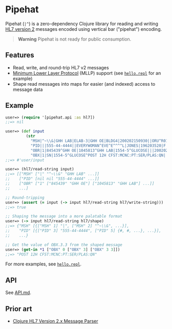 # Pipehat

Pipehat (`|^`) is a zero-dependency Clojure library for reading and writing [HL7 version 2](https://www.hl7.org/implement/standards/product_brief.cfm?product_id=185) messages encoded using vertical bar ("pipehat") encoding.

> **Warning**
> Pipehat is not ready for public consumption.

## Features

- Read, write, and round-trip HL7 v2 messages
- [Minimum Lower Layer Protocol](http://www.hl7.org/implement/standards/product_brief.cfm?product_id=55) (MLLP) support (see [`hello.repl`](https://github.com/eerohele/pipehat/blob/main/repl/hello.repl) for an example)
- Shape read messages into maps for easier (and indexed) access to message data

## Example

```clojure
user=> (require '[pipehat.api :as hl7])
;;=> nil

user=> (def input
         (str
           "MSH|^~\\&|GHH LAB|ELAB-3|GHH OE|BLDG4|200202150930||ORU^R01|CNTRL-3456|P|2.4\r"
           "PID|||555-44-4444||EVERYWOMAN^EVE^E^^^^L|JONES|196203520|F|||153 FERNWOOD DR.^^STATESVILLE^OH^35292||(206)3345232|(206)752-121||||AC555444444||67-A4335^OH^20030520\r"
           "OBR|1|845439^GHH OE|1045813^GHH LAB|1554-5^GLUCOSE|||200202150730||||||||555-55-5555~555-66-6666-666^PRIMARY^PATRICIA P^^^^MD^^LEVEL SEVEN HEALTHCARE, INC.|||||||||F||||||444-44-4444^HIPPOCRATES^HOWARD H^^^^MD\r"
           "OBX|1|SN|1554-5^GLUCOSE^POST 12H CFST:MCNC:PT:SER/PLAS:QN||^182|mg/dl|70_105|H|||F\r"))
;;=> #'user/input

user=> (hl7/read-string input)
;;=> [["MSH" ["|" "^~\\&" "GHH LAB" ...]]
;;    ["PID" [nil nil "555-44-4444" ...]]
;;    ["OBR" ["1" ["845439" "GHH OE"] ["1045813" "GHH LAB"] ...]]
;;    ...]

;; Round-tripping
user=> (assert (= input (-> input hl7/read-string hl7/write-string)))
;;=> true

;; Shaping the message into a more palatable format
user=> (-> input hl7/read-string hl7/shape)
;;=> {"MSH" [{["MSH" 1] "|", ["MSH" 2] "^~\\&", ...}],
;;    "PID" [{["PID" 3] "555-44-4444", ["PID" 5] {#, #, ...}, ...}],
;;    ...}

;; Get the value of OBX.3.3 from the shaped message
user=> (get-in *1 ["OBX" 0 ["OBX" 3] ["OBX" 3 3]])
;;=> "POST 12H CFST:MCNC:PT:SER/PLAS:QN"
```

For more examples, see [`hello.repl`](https://github.com/eerohele/pipehat/blob/main/repl/hello.repl).

## API

See [API.md](https://github.com/eerohele/pipehat/blob/main/API.md).

## Prior art

- [Clojure HL7 Version 2.x Message Parser](https://github.com/cmiles74/clojure-hl7-messaging-2-parser)
